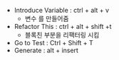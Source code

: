 
- Introduce Variable : ctrl + alt + v
  -  변수 를 만들어줌
- Refactor This : ctrl + alt + shift +t
  - 블록친 부분을 리팩터링 시킴
- Go to Test : Ctrl + Shift + T
- Generate : alt + insert
